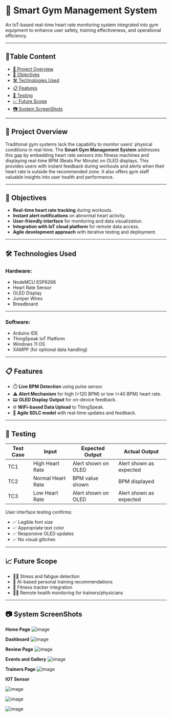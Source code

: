 # 💪 Smart Gym Management System

An IoT-based real-time heart rate monitoring system integrated into gym equipment to enhance user safety, training effectiveness, and operational efficiency.

---
## 📌Table Content
- [📌 Project Overview](#-project-overview)
- [🎯 Objectives](#-objectives)
- [🛠️ Technologies Used](https://github.com/Saima2647/Gym-Management-System-Integrated-with-IOT/edit/main/README.md#%EF%B8%8F-technologies-used)
- [📋 Features](#-features)
- [🧪 Testing](#-testing)
- [📈 Future Scope](#-future-scope)
- [📷 System ScreenShots](#-system-screenshots)

---

## 📌 Project Overview

Traditional gym systems lack the capability to monitor users' physical conditions in real-time. The **Smart Gym Management System** addresses this gap by embedding heart rate sensors into fitness machines and displaying real-time BPM (Beats Per Minute) on OLED displays. This provides users with instant feedback during workouts and alerts when their heart rate is outside the recommended zone. It also offers gym staff valuable insights into user health and performance.

---

## 🎯 Objectives

- **Real-time heart rate tracking** during workouts.
- **Instant alert notifications** on abnormal heart activity.
- **User-friendly interface** for monitoring and data visualization.
- **Integration with IoT cloud platform** for remote data access.
- **Agile development approach** with iterative testing and deployment.

---

## 🛠️ Technologies Used

### Hardware:
- NodeMCU ESP8266
- Heart Rate Sensor
- OLED Display
- Jumper Wires
- Breadboard

---

### Software:
- Arduino IDE
- ThingSpeak IoT Platform
- Windows 11 OS
- XAMPP (for optional data handling)

---

## 📋 Features

- ⏱️ **Live BPM Detection** using pulse sensor.
- ⚠️ **Alert Mechanism** for high (>120 BPM) or low (<40 BPM) heart rate.
- 📟 **OLED Display Output** for on-device feedback.
- 🌐 **WiFi-based Data Upload** to ThingSpeak.
- 🔄 **Agile SDLC model** with real-time updates and feedback.

---

## 🧪 Testing

| Test Case | Input            | Expected Output     | Actual Output          |
|-----------|------------------|---------------------|------------------------|
| TC1       | High Heart Rate  | Alert shown on OLED | Alert shown as expected|
| TC2       | Normal Heart Rate| BPM value shown     | BPM displayed          |
| TC3       | Low Heart Rate   | Alert shown on OLED | Alert shown as expected|

User interface testing confirms:
- ✅ Legible font size
- ✅ Appropriate text color
- ✅ Responsive OLED updates
- ✅ No visual glitches

---

## 📈 Future Scope

- 🧘‍♂️ Stress and fatigue detection
- 🧠 AI-based personal training recommendations
- 📲 Fitness tracker integration
- 🧑‍⚕️ Remote health monitoring for trainers/physicians

---

## 📷 System ScreenShots

**Home Page** 
![image](https://github.com/user-attachments/assets/2b6d72eb-061d-4b20-a2ab-f2334b68d97e)

**Dashboard** 
![image](https://github.com/user-attachments/assets/7ec2fa20-d7dc-4474-add4-48a74c1e02f7)

**Review Page** 
![image](https://github.com/user-attachments/assets/df68ce61-23f7-4d70-bb35-ee60095aface)

**Events and Gallery**
![image](https://github.com/user-attachments/assets/1c9561cf-219a-4f08-b9a6-77beaca57821)

**Trainers Page**
![image](https://github.com/user-attachments/assets/101a4b08-1f95-405c-89c8-4b06409bf94b)

**IOT Sensor** 

![image](https://github.com/user-attachments/assets/aa784715-5191-4f25-a5f3-e2b56f2cead8)

![image](https://github.com/user-attachments/assets/6226aae3-5e32-4bc9-b3e9-0dd146c1082f)

![image](https://github.com/user-attachments/assets/95a14480-4bcc-4af6-91f1-fcfeb530c26f)


